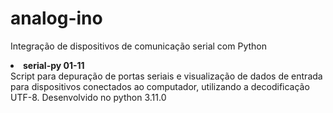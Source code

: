 # analog-ino
Integração de dispositivos de comunicação serial com Python
<li>
<b>serial-py 01-11</b> <br>
Script para depuração de portas seriais e visualização de dados de entrada para dispositivos conectados ao computador, utilizando a decodificação UTF-8. Desenvolvido no python 3.11.0
